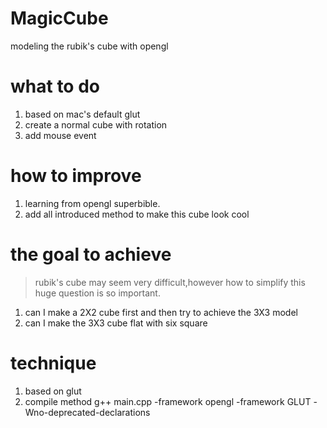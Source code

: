 # MagicCube
modeling the rubik's cube with opengl

# what to do

1. based on mac's default glut
2. create a normal cube with rotation
3. add mouse event

# how to improve
1. learning from opengl superbible.
2. add all introduced method to make this cube look cool

# the goal to achieve
> rubik's cube may seem very difficult,however how to simplify this huge question is so important.

1. can I make a 2X2 cube first and then try to achieve the 3X3 model
2. can I make the 3X3 cube flat with six square

# technique
1. based on glut
2. compile method
g++ main.cpp -framework opengl -framework GLUT -Wno-deprecated-declarations
